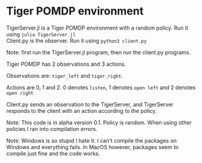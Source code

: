 # Tiger POMDP environment

TigerServer.jl is a Tiger POMDP environment with a random policy. Run it using `julia TigerServer.jl`  
Client.py is the observer. Run it using `python3 client.py`   

Note: first run the TigerServer.jl program, then run the client.py programs.

Tiger POMDP has 2 observations and 3 actions. 

Observations are: `tiger_left` and `tiger_right`. 

Actions are 0, 1 and 2. 0 denotes `listen`, 1 denotes `open left` and 2 denotes `open right`

Client.py sends an observation to the TigerServer, and TigerServer responds to the client with an action according to the policy.

Note: This code is in alpha version 0.1. Policy is random. When using other policies I ran into compilation errors.

Note: Windows is so stupid I hate it. I can't compile the packages on Windows and everything fails. In MacOS however, packages seem to compile just fine and the code works.

